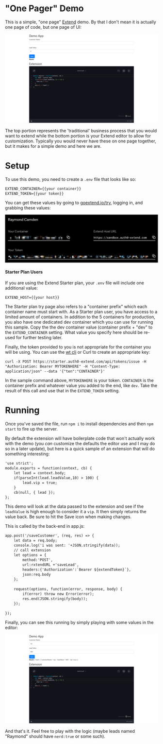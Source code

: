 "One Pager" Demo
===

This is a simple, "one page" [Extend](https://goextend.io) demo. By that I don't mean it is actually one page of code, but one page of UI:

![Screen shot](./img/ss.png)

The top portion represents the 'traditional' business process that you would want to extend while the bottom portion is your Extend editor to allow for customization. Typically you would never have these on one page together, but it makes for a simple demo and here we are.

Setup
===

To use this demo, you need to create a `.env` file that looks like so:

	EXTEND_CONTAINER={{your container}}
	EXTEND_TOKEN={{your token}}

You can get these values by going to [goextend.io/try](https://goextend.io/try), logging in, and grabbing these values:

![Keys](./img/keys.png)

#### Starter Plan Users

If you are using the Extend Starter plan, your `.env` file will include one additional value:

	EXTEND_HOST={{your host}}

The Starter plan try page also refers to a "container prefix" which each container name must start with. As a Starter plan user, you have access to a limited amount of containers. In addition to the 5 containers for production, you also have one dedicated dev container which you can use for running this sample. Copy the the dev container value (container prefix + "dev" to the `EXTEND_CONTAINER` setting.  What value you specify here should be re-used for further testing later. 

Finally, the token provided to you is not appropriate for the container you will be using. You can use the [wt cli](https://goextend.io/docs/wt-cli) or Curl to create an appropriate key:

	curl -X POST https://starter.auth0-extend.com/api/tokens/issue -H "Authorization: Bearer MYTOKENHERE" -H "Content-Type: application/json" --data '{"ten":"CONTAINER"}'

In the sample command above, `MYTOKENHERE` is your token. `CONTAINER` is the container prefix and whatever value you added to the end, like `dev`. Take the result of this call and use that in the `EXTEND_TOKEN` setting.

Running
===

Once you've saved the file, run `npm i` to install dependencies and then `npm start` to fire up the server.

By default the extension will have boilerplate code that won't actually work with the demo (you *can* customize the defaults the editor use and I may do so in a later update), but here is a quick sample of an extension that will do something interesting:


	'use strict';
	module.exports = function(context, cb) {
		let lead = context.body;
		if(parseInt(lead.leadValue,10) > 100) {
			lead.vip = true;
		}
		cb(null, { lead });	
	};

This demo will look at the data passed to the extension and see if the `leadValue` is high enough to consider it a `vip`. It then simply returns the value back. Be sure to hit the Save icon when making changes.

This is called by the back-end in app.js:

	app.post('/saveCustomer', (req, res) => {
		let data = req.body;
		console.log('i was sent: '+JSON.stringify(data));
		// call extension
		let options = {
			method:'POST',
			url:rxtendURL +'saveLead',
			headers:{'Authorization':`Bearer ${extendToken}`},
			json:req.body
		};

		request(options, function(error, response, body) {
			if(error) throw new Error(error);
			res.end(JSON.stringify(body));
		});

	});

Finally, you can see this running by simply playing with some values in the editor:

![Screen shot](./img/ss2.png)

And that's it. Feel free to play with the logic (maybe leads named "Raymond" should have `nerd:true` or some such). 
